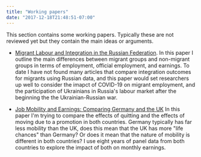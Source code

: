 ```yaml
---
title: "Working papers"
date: "2017-12-18T21:48:51-07:00"
---
```


This section contains some working papers. Typically these are not reviewed yet but they contain the main ideas or arguments.

* [Migrant Labour and Integration in the Russian Federation](/pdf/migrants.pdf). In this paper I outline the main differences between migrant groups and non-migrant groups in terms of employment, official employment, and earnings. 
To date I have not found many articles  that compare integration outcomes for migrants using Russian data, and this paper would set researchers up well to consider the imapct of COVID-19 on migrant employment, and the participation of Ukrainians in Russia's labour market after the beginning the the Ukrainian-Russian war.

* [Job Mobility and Earnings: Comparing Germany and the UK](/pdf/de-uk-workingpaper.pdf) In this paper I'm trying to compare the effects of quitting and the effects of moving due to a promotion in both countries. Germany typically has far less mobility than the UK, does this mean that the UK has more "life chances" than Germany? Or does it mean that the nature of mobility is different in both countries? I use eight years of panel data from both countries to explore the impact of both on monthly earnings.
